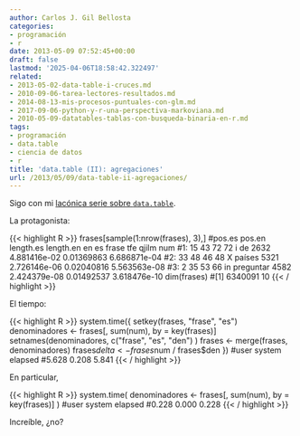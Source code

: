 ```yaml
---
author: Carlos J. Gil Bellosta
categories:
- programación
- r
date: 2013-05-09 07:52:45+00:00
draft: false
lastmod: '2025-04-06T18:58:42.322497'
related:
- 2013-05-02-data-table-i-cruces.md
- 2010-09-06-tarea-lectores-resultados.md
- 2014-08-13-mis-procesos-puntuales-con-glm.md
- 2017-09-06-python-y-r-una-perspectiva-markoviana.md
- 2010-05-09-datatables-tablas-con-busqueda-binaria-en-r.md
tags:
- programación
- data.table
- ciencia de datos
- r
title: 'data.table (II): agregaciones'
url: /2013/05/09/data-table-ii-agregaciones/
---
```


Sigo con mi [lacónica serie sobre `data.table`](http://www.datanalytics.com/2013/05/02/data-table-i-cruces/).

La protagonista:

{{< highlight R >}}
frases[sample(1:nrow(frases), 3),]
#pos.es pos.en length.es length.en en        es frase          tfe      qjilm          num
#1:     15     43        72        72  i        de  2632 4.881416e-02 0.01369863 6.686871e-04
#2:     33     48        46        48  X    países  5321 2.726146e-06 0.02040816 5.563563e-08
#3:      2     35        53        66 in preguntar  4582 2.424379e-08 0.01492537 3.618476e-10
dim(frases)
#[1] 6340091      10
{{< / highlight >}}

El tiempo:

{{< highlight R >}}
system.time({
    setkey(frases, "frase", "es")
    denominadores <- frases[, sum(num), by = key(frases)]
    setnames(denominadores, c("frase", "es", "den") )
    frases <- merge(frases, denominadores)
    frases$delta <- frases$num / frases$den
})
#user  system elapsed
#5.628   0.208   5.841
{{< / highlight >}}

En particular,

{{< highlight R >}}
system.time( denominadores <- frases[, sum(num), by = key(frases)] )
#user  system elapsed
#0.228   0.000   0.228
{{< / highlight >}}

Increíble, ¿no?